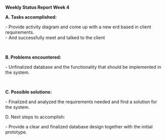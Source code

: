 <b>Weekly Status Report Week 4 </b>

<p><b>A. Tasks accomplished:</b></p>
<p>- Provide activity diagram and come up with a new erd based in client requirements.<br>
- And successfully meet and talked to the client<p>

<br>


<p><b>B. Problems encountered:</b></p>
<p>- Unfinalized database and the functionality that should be implemented in the system.</p><br>

<p><b>C. Possible solutions:</b></p>
<p>- Finalized and analyzed the requirements needed and find a solution for the system.</p>

D. Next steps to accomplish:<br>
<p>- Provide a clear and finalized database design together with the initial prototype. </p>